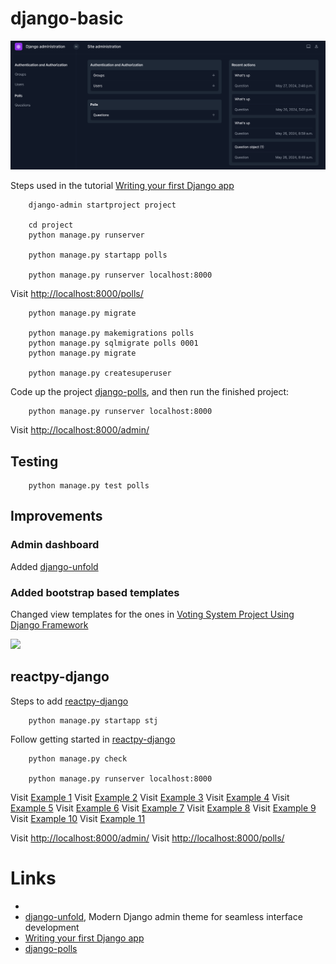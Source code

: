 # django-basic

![](./docs/img/Screenshot.png)

Steps used in the tutorial [Writing your first Django app]

        django-admin startproject project

        cd project
        python manage.py runserver

        python manage.py startapp polls

        python manage.py runserver localhost:8000

Visit [http://localhost:8000/polls/](http://localhost:8000/polls/)

        python manage.py migrate

        python manage.py makemigrations polls
        python manage.py sqlmigrate polls 0001
        python manage.py migrate

        python manage.py createsuperuser

Code up the project [django-polls], and then run the finished project:

        python manage.py runserver localhost:8000

Visit [http://localhost:8000/admin/](http://localhost:8000/admin/)

## Testing 

        python manage.py test polls

## Improvements

### Admin dashboard

Added [django-unfold]

### Added bootstrap based templates

Changed view templates for the ones in [Voting System Project Using Django Framework]

![](https://media.geeksforgeeks.org/wp-content/uploads/20200514105612/pollster-web-app.png)

## reactpy-django

Steps to add [reactpy-django]

        python manage.py startapp stj

Follow getting started in [reactpy-django]

        python manage.py check

        python manage.py runserver localhost:8000


Visit [Example 1](http://localhost:8000/stj/)
Visit [Example 2](http://localhost:8000/stj/any/123/)
Visit [Example 3](http://localhost:8000/stj/integer/123/)
Visit [Example 4](http://localhost:8000/stj/path/123/)
Visit [Example 5](http://localhost:8000/stj/slug/xxx/)
Visit [Example 6](http://localhost:8000/stj/string/xxx/)
Visit [Example 7](http://localhost:8000/stj/uuid/075194d3-6885-417e-a8a8-6c931e272f00/)
Visit [Example 8](http://localhost:8000/stj/two_values/1/test/)
Visit [Example 9](http://localhost:8000/stj/abc/)
Visit [Example 10](http://localhost:8000/stj/star/one/)
Visit [Example 11](http://localhost:8000/stj/star/weapons?offset=0&limit=10)

Visit [http://localhost:8000/admin/](http://localhost:8000/admin/)
Visit [http://localhost:8000/polls/](http://localhost:8000/polls/)

# Links

* [reactpy-django]: https://reactive-python.github.io/reactpy-django/latest/
* [django-unfold], Modern Django admin theme for seamless interface development
* [Writing your first Django app]
* [django-polls]


[Voting System Project Using Django Framework]: https://www.geeksforgeeks.org/voting-system-project-using-django-framework/
[django-unfold]: https://github.com/unfoldadmin/django-unfold
[Writing your first Django app]: https://docs.djangoproject.com/en/5.0/intro/tutorial01/
[django-polls]: https://github.com/do-community/django-polls